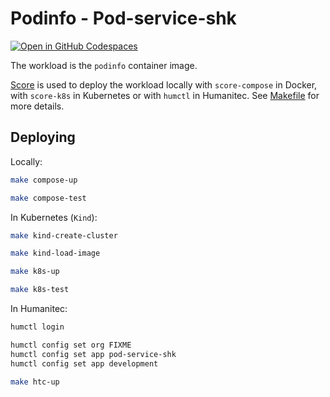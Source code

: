 # Podinfo - Pod-service-shk

[![Open in GitHub Codespaces](https://github.com/codespaces/badge.svg)](https://codespaces.new/htc-kubecon-na-2024/pod-service-shk)

The workload is the `podinfo` container image.

[Score](https://score.dev/) is used to deploy the workload locally with `score-compose` in Docker, with `score-k8s` in Kubernetes or with `humctl` in Humanitec. See [Makefile](Makefile) for more details.

## Deploying

Locally:
```bash
make compose-up

make compose-test
```

In Kubernetes (`Kind`):
```bash
make kind-create-cluster

make kind-load-image

make k8s-up

make k8s-test
```

In Humanitec:
```bash
humctl login

humctl config set org FIXME
humctl config set app pod-service-shk
humctl config set app development

make htc-up
```
